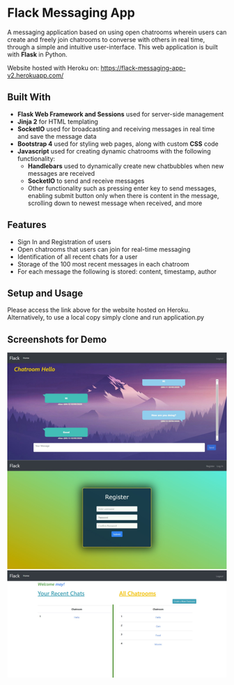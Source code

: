 # Flack Messaging App

A messaging application based on using open chatrooms wherein users can create and freely join chatrooms to converse with others in real time, through a simple and intuitive user-interface. This web application is built with **Flask** in Python.

Website hosted with Heroku on: https://flack-messaging-app-v2.herokuapp.com/

## Built With
* **Flask Web Framework and Sessions** used for server-side management
* **Jinja 2** for HTML templating
* **SocketIO** used for broadcasting and receiving messages in real time and save the message data
* **Bootstrap 4** used for styling web pages, along with custom **CSS** code
* **Javascript** used for creating dynamic chatrooms with the following functionality:
  * **Handlebars** used to dynamically create new chatbubbles when new messages are received
  * **SocketIO** to send and receive messages
  * Other functionality such as pressing enter key to send messages, enabling submit button only when there is content in the message, scrolling down to newest message when received, and more

## Features
* Sign In and Registration of users
* Open chatrooms that users can join for real-time messaging
* Identification of all recent chats for a user
* Storage of the 100 most recent messages in each chatroom
* For each message the following is stored: content, timestamp, author

## Setup and Usage
Please access the link above for the website hosted on Heroku.
Alternatively, to use a local copy simply clone and run application.py

## Screenshots for Demo
<p align="center">
  <img src="readme-images/Flack-Chatroom.jpg" align="center" alt="Chatroom" width="800">
  <img src="readme-images/Flack-Register.jpg" alt="Chatroom" width="800">
  <img src="readme-images/Flack-Home.jpg" alt="Chatroom" width="800">
</p>
